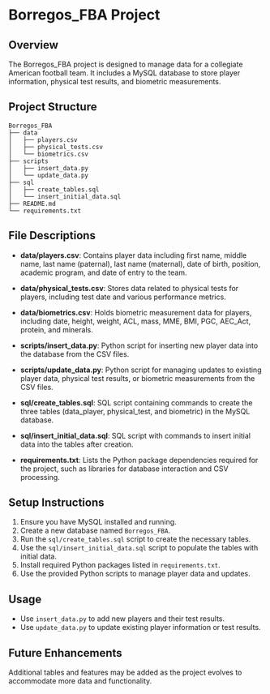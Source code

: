 # Borregos_FBA Project

## Overview
The Borregos_FBA project is designed to manage data for a collegiate American football team. It includes a MySQL database to store player information, physical test results, and biometric measurements.

## Project Structure
```
Borregos_FBA
├── data
│   ├── players.csv
│   ├── physical_tests.csv
│   └── biometrics.csv
├── scripts
│   ├── insert_data.py
│   └── update_data.py
├── sql
│   ├── create_tables.sql
│   └── insert_initial_data.sql
├── README.md
└── requirements.txt
```

## File Descriptions

- **data/players.csv**: Contains player data including first name, middle name, last name (paternal), last name (maternal), date of birth, position, academic program, and date of entry to the team.

- **data/physical_tests.csv**: Stores data related to physical tests for players, including test date and various performance metrics.

- **data/biometrics.csv**: Holds biometric measurement data for players, including date, height, weight, ACL, mass, MME, BMI, PGC, AEC_Act, protein, and minerals.

- **scripts/insert_data.py**: Python script for inserting new player data into the database from the CSV files.

- **scripts/update_data.py**: Python script for managing updates to existing player data, physical test results, or biometric measurements from the CSV files.

- **sql/create_tables.sql**: SQL script containing commands to create the three tables (data_player, physical_test, and biometric) in the MySQL database.

- **sql/insert_initial_data.sql**: SQL script with commands to insert initial data into the tables after creation.

- **requirements.txt**: Lists the Python package dependencies required for the project, such as libraries for database interaction and CSV processing.

## Setup Instructions
1. Ensure you have MySQL installed and running.
2. Create a new database named `Borregos_FBA`.
3. Run the `sql/create_tables.sql` script to create the necessary tables.
4. Use the `sql/insert_initial_data.sql` script to populate the tables with initial data.
5. Install required Python packages listed in `requirements.txt`.
6. Use the provided Python scripts to manage player data and updates.

## Usage
- Use `insert_data.py` to add new players and their test results.
- Use `update_data.py` to update existing player information or test results.

## Future Enhancements
Additional tables and features may be added as the project evolves to accommodate more data and functionality.